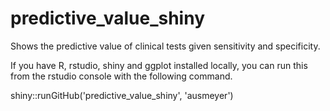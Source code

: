 # predictive_value_shiny
Shows the predictive value of clinical tests given sensitivity and specificity.

If you have R, rstudio, shiny and ggplot installed locally, you can run this from the rstudio console with the following command.

shiny::runGitHub('predictive_value_shiny', 'ausmeyer')
